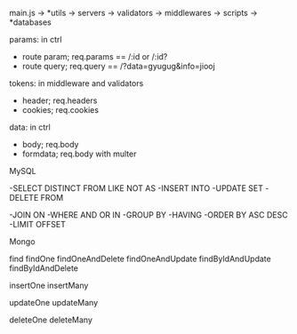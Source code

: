 main.js -> *utils -> servers -> validators -> middlewares -> scripts -> *databases


params: in ctrl

-   route param; req.params == /:id or /:id?
-   route query; req.query == /?data=gyugug&info=jiooj

tokens: in middleware and validators

-   header; req.headers
-   cookies; req.cookies

data: in ctrl

-   body; req.body
-   formdata; req.body with multer




MySQL

-SELECT DISTINCT FROM LIKE NOT AS
-INSERT INTO
-UPDATE SET
-DELETE FROM

-JOIN ON
-WHERE AND OR IN
-GROUP BY
-HAVING
-ORDER BY ASC DESC
-LIMIT OFFSET

Mongo

find
findOne
findOneAndDelete
findOneAndUpdate
findByIdAndUpdate
findByIdAndDelete

insertOne
insertMany

updateOne
updateMany

deleteOne
deleteMany
